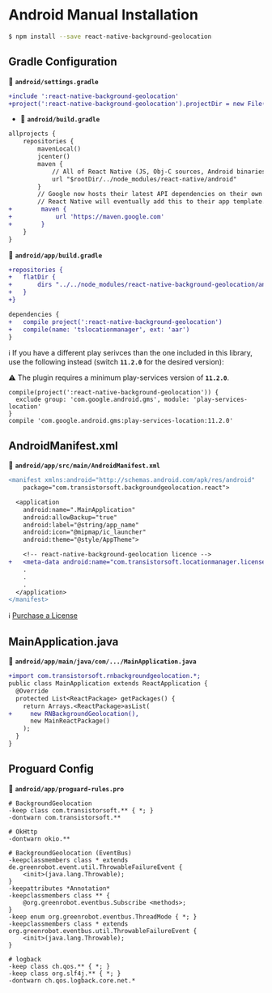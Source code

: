 # Android Manual Installation

```bash
$ npm install --save react-native-background-geolocation
```

## Gradle Configuration

:open_file_folder: **`android/settings.gradle`**

```diff
+include ':react-native-background-geolocation'
+project(':react-native-background-geolocation').projectDir = new File(rootProject.projectDir, '../node_modules/react-native-background-geolocation/android')
```

* :open_file_folder: **`android/build.gradle`**

```diff
allprojects {
    repositories {
        mavenLocal()
        jcenter()
        maven {
            // All of React Native (JS, Obj-C sources, Android binaries) is installed from npm
            url "$rootDir/../node_modules/react-native/android"
        }
        // Google now hosts their latest API dependencies on their own maven  server.  
        // React Native will eventually add this to their app template.
+        maven {
+            url 'https://maven.google.com'
+        }
    }
}
```

:open_file_folder: **`android/app/build.gradle`**

```diff
+repositories {
+   flatDir {
+       dirs "../../node_modules/react-native-background-geolocation/android/libs"
+   }
+}

dependencies {
+   compile project(':react-native-background-geolocation')
+   compile(name: 'tslocationmanager', ext: 'aar')
}
```

:information_source: If you have a different play serivces than the one included in this library, use the following instead (switch **`11.2.0`** for the desired version):

:warning: The plugin requires a minimum play-services version of **`11.2.0`**.

```
compile(project(':react-native-background-geolocation')) {
  exclude group: 'com.google.android.gms', module: 'play-services-location'
}
compile 'com.google.android.gms:play-services-location:11.2.0'
```

## AndroidManifest.xml

:open_file_folder: **`android/app/src/main/AndroidManifest.xml`**

```diff
<manifest xmlns:android="http://schemas.android.com/apk/res/android"
    package="com.transistorsoft.backgroundgeolocation.react">

  <application
    android:name=".MainApplication"
    android:allowBackup="true"
    android:label="@string/app_name"
    android:icon="@mipmap/ic_launcher"
    android:theme="@style/AppTheme">

    <!-- react-native-background-geolocation licence -->
+   <meta-data android:name="com.transistorsoft.locationmanager.license" android:value="YOUR_LICENCE_KEY_HERE" />
    .
    .
    .
  </application>
</manifest>

```

:information_source: [Purchase a License](http://www.transistorsoft.com/shop/products/react-native-background-geolocation)

## MainApplication.java

:open_file_folder: **`android/app/main/java/com/.../MainApplication.java`**

```diff
+import com.transistorsoft.rnbackgroundgeolocation.*;
public class MainApplication extends ReactApplication {
  @Override
  protected List<ReactPackage> getPackages() {
    return Arrays.<ReactPackage>asList(
+     new RNBackgroundGeolocation(),
      new MainReactPackage()
    );
  }
}
```

## Proguard Config

:open_file_folder: **`android/app/proguard-rules.pro`**

```proguard
# BackgroundGeolocation
-keep class com.transistorsoft.** { *; }
-dontwarn com.transistorsoft.**

# OkHttp
-dontwarn okio.**

# BackgroundGeolocation (EventBus)
-keepclassmembers class * extends de.greenrobot.event.util.ThrowableFailureEvent {
    <init>(java.lang.Throwable);
}
-keepattributes *Annotation*
-keepclassmembers class ** {
    @org.greenrobot.eventbus.Subscribe <methods>;
}
-keep enum org.greenrobot.eventbus.ThreadMode { *; }
-keepclassmembers class * extends org.greenrobot.eventbus.util.ThrowableFailureEvent {
    <init>(java.lang.Throwable);
}

# logback
-keep class ch.qos.** { *; }
-keep class org.slf4j.** { *; }
-dontwarn ch.qos.logback.core.net.*
```
